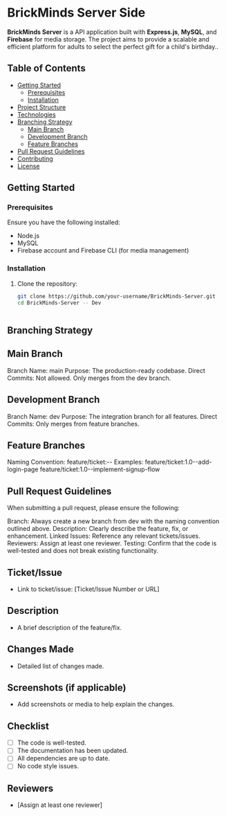 # BrickMinds Server Side

**BrickMinds Server** is a API application built with **Express.js**, **MySQL**, and **Firebase** for media storage. The project aims to provide a scalable and efficient platform for adults to  select the perfect gift for a child's birthday..

## Table of Contents

- [Getting Started](#getting-started)
  - [Prerequisites](#prerequisites)
  - [Installation](#installation)
- [Project Structure](#project-structure)
- [Technologies](#technologies)
- [Branching Strategy](#branching-strategy)
  - [Main Branch](#main-branch)
  - [Development Branch](#development-branch)
  - [Feature Branches](#feature-branches)
- [Pull Request Guidelines](#pull-request-guidelines)
- [Contributing](#contributing)
- [License](#license)

## Getting Started

### Prerequisites

Ensure you have the following installed:

- Node.js
- MySQL
- Firebase account and Firebase CLI (for media management)

### Installation

1. Clone the repository:

   ```bash
   git clone https://github.com/your-username/BrickMinds-Server.git
   cd BrickMinds-Server -- Dev 



## Branching Strategy
## Main Branch

Branch Name: main
Purpose: The production-ready codebase.
Direct Commits: Not allowed. Only merges from the dev branch.


## Development Branch
Branch Name: dev
Purpose: The integration branch for all features.
Direct Commits: Only merges from feature branches.


## Feature Branches
Naming Convention: feature/ticket:<version>--<feature-description>
Examples:
feature/ticket:1.0--add-login-page
feature/ticket:1.0--implement-signup-flow





## Pull Request Guidelines


When submitting a pull request, please ensure the following:

Branch: Always create a new branch from dev with the naming convention outlined above.
Description: Clearly describe the feature, fix, or enhancement.
Linked Issues: Reference any relevant tickets/issues.
Reviewers: Assign at least one reviewer.
Testing: Confirm that the code is well-tested and does not break existing functionality.

## Ticket/Issue

- Link to ticket/issue: [Ticket/Issue Number or URL]

## Description

- A brief description of the feature/fix.

## Changes Made

- Detailed list of changes made.

## Screenshots (if applicable)

- Add screenshots or media to help explain the changes.

## Checklist

- [ ] The code is well-tested.
- [ ] The documentation has been updated.
- [ ] All dependencies are up to date.
- [ ] No code style issues.

## Reviewers

- [Assign at least one reviewer]
